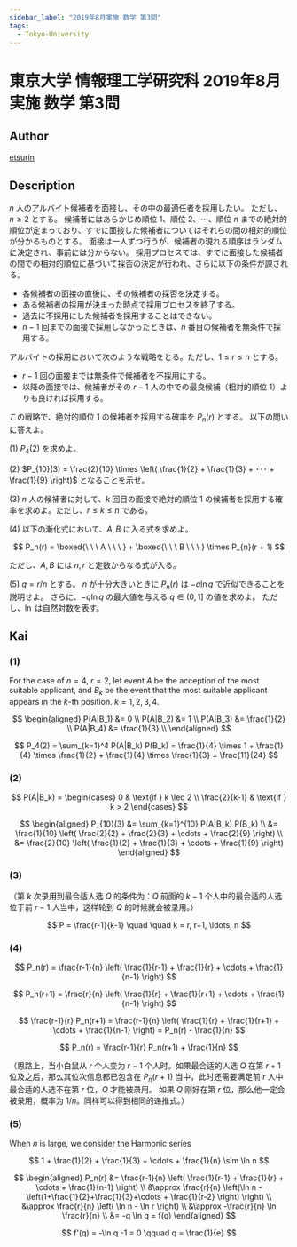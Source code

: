 ```yaml
---
sidebar_label: "2019年8月実施 数学 第3問"
tags:
  - Tokyo-University
---
```

# 東京大学 情報理工学研究科 2019年8月実施 数学 第3問

## **Author**
[etsurin](https://zhuanlan.zhihu.com/p/561992447)

## **Description**
$n$ 人のアルバイト候補者を面接し、その中の最適任者を採用したい。
ただし、$n \geq 2$ とする。
候補者にはあらかじめ順位 $1$、順位 $2$、$\cdots$、順位 $n$ までの絶対的順位が定まっており、すでに面接した候補者についてはそれらの間の相対的順位が分かるものとする。
面接は一人ずつ行うが、候補者の現れる順序はランダムに決定され、事前には分からない。
採用プロセスでは、すでに面接した候補者の間での相対的順位に基づいて採否の決定が行われ、さらに以下の条件が課される。

- 各候補者の面接の直後に、その候補者の採否を決定する。
- ある候補者の採用が決まった時点で採用プロセスを終了する。
- 過去に不採用にした候補者を採用することはできない。
- $n - 1$ 回までの面接で採用しなかったときは、$n$ 番目の候補者を無条件で採用する。

アルバイトの採用において次のような戦略をとる。ただし、$1 \leq r \leq n$ とする。

* $r-1$ 回の面接までは無条件で候補者を不採用にする。
* 以降の面接では、候補者がその $r - 1$ 人の中での最良候補（相対的順位 $1$）よりも良ければ採用する。

この戦略で、絶対的順位 $1$ の候補者を採用する確率を $P_n(r)$ とする。
以下の問いに答えよ。

(1) $P_4(2)$ を求めよ。

(2) $P_{10}(3) = \frac{2}{10} \times \left( \frac{1}{2} + \frac{1}{3} + ･･･ + \frac{1}{9} \right)$ となることを示せ。

(3) $n$ 人の候補者に対して、$k$ 回目の面接で絶対的順位 $1$ の候補者を採用する確率を求めよ。ただし、$r \leq k \leq n$ である。

(4) 以下の漸化式において、$A, B$ に入る式を求めよ。

$$
   P_n(r) = \boxed{\ \ \ A \ \ \ } + \boxed{\ \ \ B \ \ \ } \times P_{n}(r + 1)
$$

ただし、$A, B$ には $n, r$ と定数からなる式が入る。

(5) $q = r / n$ とする。
$n$ が十分大きいときに $P_n(r)$ は $-q \ln q$ で近似できることを説明せよ。
さらに、$-q \ln q$ の最大値を与える $q \in (0, 1]$ の値を求めよ。
ただし、$\ln$ は自然対数を表す。


## **Kai**
### (1)
For the case of $n = 4$, $r = 2$, let event $A$ be the acception of the most suitable applicant, and $B_k$ be the event that the most suitable applicant appears in the $k$-th position. $k = 1, 2, 3, 4$.

$$
\begin{aligned}
P(A|B_1) &= 0 \\
P(A|B_2) &= 1 \\
P(A|B_3) &= \frac{1}{2} \\
P(A|B_4) &= \frac{1}{3} \\
\end{aligned}
$$

$$
P_4(2) = \sum_{k=1}^4 P(A|B_k) P(B_k) = \frac{1}{4} \times 1 + \frac{1}{4} \times \frac{1}{2} + \frac{1}{4} \times \frac{1}{3} = \frac{11}{24}
$$

### (2)

$$
P(A|B_k) = 
\begin{cases} 
0 & \text{if } k \leq 2 \\ 
\frac{2}{k-1} & \text{if } k > 2 
\end{cases}
$$

$$
\begin{aligned}
P_{10}(3) &= \sum_{k=1}^{10} P(A|B_k) P(B_k) \\
&= \frac{1}{10} \left( \frac{2}{2} + \frac{2}{3} + \cdots + \frac{2}{9} \right) \\
&= \frac{2}{10} \left( \frac{1}{2} + \frac{1}{3} + \cdots + \frac{1}{9} \right)
\end{aligned}
$$

### (3)
（第 $k$ 次录用到最合适人选 $Q$ 的条件为：$Q$ 前面的 $k − 1$ 个人中的最合适的人选位于前
$r − 1$ 人当中，这样轮到 $Q$ 的时候就会被录用。）


$$
P = \frac{r-1}{k-1} \quad \quad k = r, r+1, \ldots, n
$$

### (4)

$$
P_n(r) = \frac{r-1}{n} \left( \frac{1}{r-1} + \frac{1}{r} + \cdots + \frac{1}{n-1} \right)
$$

$$
P_n(r+1) = \frac{r}{n} \left( \frac{1}{r} + \frac{1}{r+1} + \cdots + \frac{1}{n-1} \right)
$$

$$
\frac{r-1}{r} P_n(r+1) = \frac{r-1}{n} \left( \frac{1}{r} + \frac{1}{r+1} + \cdots + \frac{1}{n-1} \right) = P_n(r) - \frac{1}{n}
$$

$$
P_n(r) = \frac{r-1}{r} P_n(r+1) + \frac{1}{n}
$$

（思路上，当小白鼠从 $r$ 个人变为 $r − 1$ 个人时。如果最合适的人选 $Q$ 在第 $r + 1$ 位及之后，那么其位次信息都已包含在 $P_n(r + 1)$ 当中，此时还需要满足前 $r$ 人中最合适的人选不在第 $r$ 位，$Q$ 才能被录用。
如果 $Q$ 刚好在第 $r$ 位，那么他一定会被录用，概率为 $1/n$。同样可以得到相同的递推式。）

### (5)
When $n$ is large, we consider the Harmonic series

$$
1 + \frac{1}{2} + \frac{1}{3} + \cdots + \frac{1}{n} \sim \ln n
$$

$$
\begin{aligned}
P_n(r) &= \frac{r-1}{n} \left( \frac{1}{r-1} + \frac{1}{r} + \cdots + \frac{1}{n-1} \right) \\
&\approx \frac{r}{n} \left(\ln n - \left(1+\frac{1}{2}+\frac{1}{3}+\cdots + \frac{1}{r-2} \right) \right) \\
&\approx \frac{r}{n} \left( \ln n - \ln r \right) \\
&\approx -\frac{r}{n} \ln \frac{r}{n} \\
&= -q \ln q = f(q)
\end{aligned}
$$

$$
f'(q) = -\ln q -1 = 0 \qquad q = \frac{1}{e}
$$

